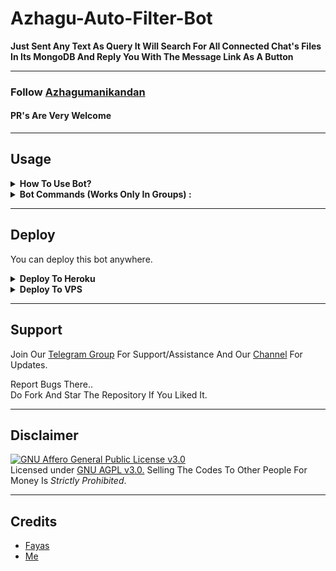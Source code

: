 # Azhagu-Auto-Filter-Bot

__Just Sent Any Text As Query It Will Search For All Connected Chat's Files In Its MongoDB And Reply You With The Message Link As A Button__

---

### Follow [Azhagumanikandan](https://github.com/AzhagumanikandanG)
#### PR's Are Very Welcome

---

## Usage

<details>
  <summary><b>How To Use Bot?</b></summary>
<br/>

* -> Add me to any group and make me admin<br>
* -> Add me to your channel as admin with full previlages

</details>

<details>
  <summary><b>Bot Commands (Works Only In Groups) :</b></summary>
<br/>

  * -> `/add chat_id`<br>
     &nbsp;&nbsp;&nbsp;&nbsp;&nbsp;&nbsp;&nbsp;&nbsp;&nbsp;&nbsp;&nbsp;&nbsp;&nbsp;&nbsp;
OR
     &nbsp;&nbsp;&nbsp;&nbsp;&nbsp;&nbsp;&nbsp;&nbsp;&nbsp;&nbsp;&nbsp;&nbsp;&nbsp;&nbsp;- To establish a connection of group with a channel (Bot should be admin with full previlages in both group and channel)<br>
    &nbsp;&nbsp;&nbsp;&nbsp;&nbsp;`/add @Username`


  * -> `/del chat_id`<br>
     &nbsp;&nbsp;&nbsp;&nbsp;&nbsp;&nbsp;&nbsp;&nbsp;&nbsp;&nbsp;&nbsp;&nbsp;&nbsp;&nbsp;
OR 
    &nbsp;&nbsp;&nbsp;&nbsp;&nbsp;&nbsp;&nbsp;&nbsp;&nbsp;&nbsp;&nbsp;&nbsp;&nbsp;&nbsp;- To delete a group's coneection with a channel (Use disable option from settigns pannel for disconnecting temporarily instead of deleteing)<br>
    &nbsp;&nbsp;&nbsp;&nbsp; `/del @Username`


  * -> `/delall`&nbsp;&nbsp;&nbsp;&nbsp;&nbsp;&nbsp;&nbsp;&nbsp;&nbsp;&nbsp;&nbsp;&nbsp;&nbsp;&nbsp;&nbsp; - To delete all connections of a group and deletes all its file from DB
  
  * -> `/settings`&nbsp;&nbsp;&nbsp;&nbsp;&nbsp;&nbsp;&nbsp;&nbsp;&nbsp;&nbsp;&nbsp; -  To disaply a Settings Pannel Instance which can be used to tweek bot's settings accordingly

    * -> Channel - Button will show you all the connected chats with the group along with there index buttons correspnding to there order for furthur controls...

    * -> Filter Types - Button will show you the 3 filter types available in bot... Pressing each buttons will either enable or disable them and this will take into action as soon as you use them...without the need of a restart....

    * -> Configure - Button will help you to change no. of pages/ buttons per page/ total result without acutally editing the repo... Also it provide option to Enable/Disable  showing Invite Link in each results

    * -> Status - Button will show the stats of your current group

</details>

---

## Deploy
You can deploy this bot anywhere.

<details><summary><b>Deploy To Heroku</b></summary>
<p>
<br>
<a href="https://heroku.com/deploy?template=https://github.com/AzhagumanikandanG/Azhagu-Auto-Filter-Bot/tree/main">
  <img src="https://www.herokucdn.com/deploy/button.svg" alt="Deploy">
</a>
</p>
</details>

<details><summary><b>Deploy To VPS</b></summary>
<p>
<pre>
git clone https://github.com/AzhagumanikandanG/Azhagu-Auto-Filter-Bot
cd Azhagu-Auto-Filter-Bot
pip3 install -r requirements.txt
# Change The Vars Of bot/__init__.py File Accordingly
python3 -m bot
</pre>
</p>
</details>

---

## Support

Join Our [Telegram Group](https://telegram.me/+x4ex6PvS4qI4YTA9) For Support/Assistance And Our [Channel](https://www.telegram.me/Azhagucutebot) For Updates.   
   
Report Bugs There..   
Do Fork And Star The Repository If You Liked It.

---

## Disclaimer

[![GNU Affero General Public License v3.0](https://www.gnu.org/graphics/agplv3-155x51.png)](https://www.gnu.org/licenses/agpl-3.0.en.html#header)    
Licensed under [GNU AGPL v3.0.](https://github.com/TR-TECH-GUIDE/Adv-Auto-Filter-Bot-V2/blob/main/LICENSE)
Selling The Codes To Other People For Money Is *Strictly Prohibited*.

---

## Credits
 - [Fayas](https://github.com/FayasNoushad)
 - [Me](https://github.com/TR-TECH-GUIDE)
